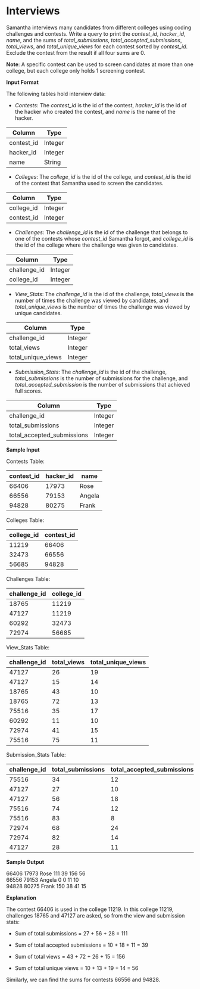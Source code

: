 # Interviews

Samantha interviews many candidates from different colleges using coding challenges and contests. Write a query to print the *contest_id*, *hacker_id*, *name*, and the sums of *total_submissions*, *total_accepted_submissions*, *total_views*, and *total_unique_views* for each contest sorted by *contest_id*. Exclude the contest from the result if all four sums are 0.

**Note**: A specific contest can be used to screen candidates at more than one college, but each college only holds 1 screening contest.

**Input Format**

The following tables hold interview data:

- *Contests*: The *contest_id* is the id of the contest, *hacker_id* is the id of the hacker who created the contest, and *name* is the name of the hacker.

|Column|Type|
|---|---|
|contest_id|Integer|
|hacker_id|Integer|
|name|String|

- *Colleges*: The *college_id* is the id of the college, and *contest_id* is the id of the contest that Samantha used to screen the candidates.

|Column|Type|
|---|---|
|college_id|Integer|
|contest_id|Integer|

- *Challenges*: The *challenge_id* is the id of the challenge that belongs to one of the contests whose *contest_id* Samantha forgot, and *college_id* is the id of the college where the challenge was given to candidates.

|Column|Type|
|---|---|
|challenge_id|Integer|
|college_id|Integer|

- *View_Stats*: The *challenge_id* is the id of the challenge, *total_views* is the number of times the challenge was viewed by candidates, and *total_unique_views* is the number of times the challenge was viewed by unique candidates.

|Column|Type|
|---|---|
|challenge_id|Integer|
|total_views|Integer|
|total_unique_views|Integer|

- *Submission_Stats*: The *challenge_id* is the id of the challenge, *total_submissions* is the number of submissions for the challenge, and *total_accepted_submission* is the number of submissions that achieved full scores.

|Column|Type|
|---|---|
|challenge_id|Integer|
|total_submissions|Integer|
|total_accepted_submissions|Integer|

**Sample Input**

Contests Table:

|contest_id|hacker_id|name|
|---|---|---|
|66406|17973|Rose|
|66556|79153|Angela|
|94828|80275|Frank|

Colleges Table:

|college_id|contest_id|
|---|---|
|11219|66406|
|32473|66556|
|56685|94828|

Challenges Table:

|challenge_id|college_id|
|---|---|
|18765|11219|
|47127|11219|
|60292|32473|
|72974|56685|

View_Stats Table:

|challenge_id|total_views|total_unique_views|
|---|---|---|
|47127|26|19|
|47127|15|14|
|18765|43|10|
|18765|72|13|
|75516|35|17|
|60292|11|10|
|72974|41|15|
|75516|75|11|

Submission_Stats Table:

|challenge_id|total_submissions|total_accepted_submissions|
|---|---|---|
|75516|34|12|
|47127|27|10|
|47127|56|18|
|75516|74|12|
|75516|83|8|
|72974|68|24|
|72974|82|14|
|47127|28|11|

**Sample Output**

66406 17973 Rose 111 39 156 56            
66556 79153 Angela 0 0 11 10            
94828 80275 Frank 150 38 41 15              

**Explanation**

The contest 66406 is used in the college 11219. In this college 11219, challenges 18765 and 47127 are asked, so from the view and submission stats:

- Sum of total submissions = 27 + 56 + 28 = 111

- Sum of total accepted submissions = 10 + 18 + 11 = 39

- Sum of total views = 43 + 72 + 26 + 15 = 156

- Sum of total unique views = 10 + 13 + 19 + 14 = 56

Similarly, we can find the sums for contests 66556 and 94828.
